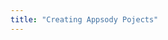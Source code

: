 ```yaml
---
title: "Creating Appsody Pojects"
---
```


<!-- This will include documentation on creating an appsody project, 
appsody init? -->